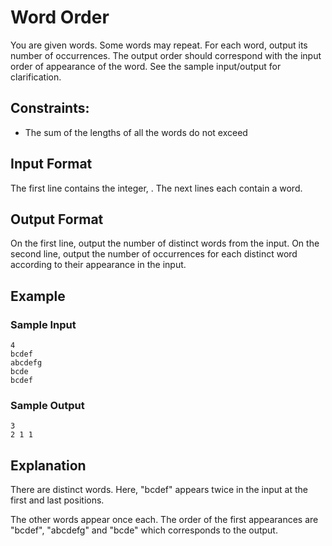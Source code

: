 # Word Order

You are given  words. Some words may repeat. For each word, output its number of occurrences.
The output order should correspond with the input order of appearance of the word. See the sample input/output for clarification.

## Constraints:

* The sum of the lengths of all the words do not exceed

## Input Format

The first line contains the integer, .
The next  lines each contain a word.

## Output Format

On the first line, output the number of distinct words from the input.
On the second line, output the number of occurrences for each distinct word according to their appearance in the input.

## Example

### Sample Input

```
4
bcdef
abcdefg
bcde
bcdef
```

### Sample Output

```
3
2 1 1
```

## Explanation

There are  distinct words. Here, "bcdef" appears twice in the input at the first and last positions.

The other words appear once each. The order of the first appearances are "bcdef", "abcdefg" and "bcde" which corresponds to the output.
